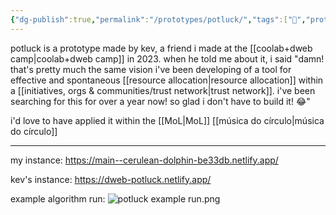 ```yaml
---
{"dg-publish":true,"permalink":"/prototypes/potluck/","tags":["🌿","prototype"],"created":"2023-11-13T17:20:26.098-03:00","updated":"2024-05-28T18:15:47.480-03:00"}
---
```


potluck is a prototype made by kev, a friend i made at the [[coolab+dweb camp\|coolab+dweb camp]] in 2023. when he told me about it, i said "damn! that's pretty much the same vision i've been developing of a tool for effective and spontaneous [[resource allocation\|resource allocation]] within a [[initiatives, orgs & communities/trust network\|trust network]]. i've been searching for this for over a year now! so glad i don't have to build it! 😂"

i'd love to have applied it within the [[MoL\|MoL]] [[música do círculo\|música do círculo]]

---
my instance: https://main--cerulean-dolphin-be33db.netlify.app/

kev's instance: https://dweb-potluck.netlify.app/

example algorithm run:
![potluck example run.png](/img/user/images/potluck%20example%20run.png)
